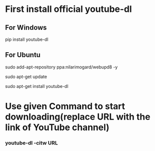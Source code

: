 # First install official youtube-dl
## For Windows
pip install youtube-dl 
## For Ubuntu
sudo add-apt-repository ppa:nilarimogard/webupd8 -y

sudo apt-get update

sudo apt-get install youtube-dl

# Use given Command to start downloading(replace URL with the link of YouTube channel)
### youtube-dl -citw URL

